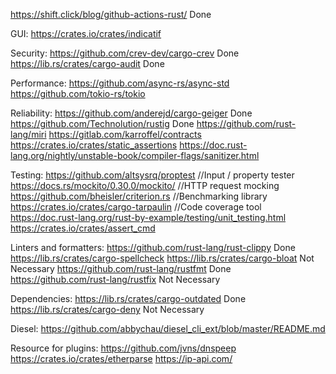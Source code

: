 https://shift.click/blog/github-actions-rust/ Done

GUI:
https://crates.io/crates/indicatif

Security:
https://github.com/crev-dev/cargo-crev Done
https://lib.rs/crates/cargo-audit Done

Performance:
https://github.com/async-rs/async-std
https://github.com/tokio-rs/tokio

Reliability:
https://github.com/anderejd/cargo-geiger Done
https://github.com/Technolution/rustig Done
https://github.com/rust-lang/miri
https://gitlab.com/karroffel/contracts
https://crates.io/crates/static_assertions
https://doc.rust-lang.org/nightly/unstable-book/compiler-flags/sanitizer.html

Testing:
https://github.com/altsysrq/proptest //Input / property tester
https://docs.rs/mockito/0.30.0/mockito/ //HTTP request mocking
https://github.com/bheisler/criterion.rs //Benchmarking library
https://crates.io/crates/cargo-tarpaulin //Code coverage tool
https://doc.rust-lang.org/rust-by-example/testing/unit_testing.html
https://crates.io/crates/assert_cmd   

Linters and formatters:
https://github.com/rust-lang/rust-clippy Done
https://lib.rs/crates/cargo-spellcheck
https://lib.rs/crates/cargo-bloat Not Necessary
https://github.com/rust-lang/rustfmt Done
https://github.com/rust-lang/rustfix Not Necessary

Dependencies:
https://lib.rs/crates/cargo-outdated Done
https://lib.rs/crates/cargo-deny Not Necessary

Diesel:
https://github.com/abbychau/diesel_cli_ext/blob/master/README.md


Resource for plugins:
https://github.com/jvns/dnspeep
https://crates.io/crates/etherparse
https://ip-api.com/